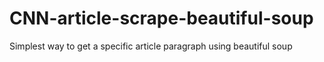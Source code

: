 # CNN-article-scrape-beautiful-soup
Simplest way to get a specific article paragraph using beautiful soup
